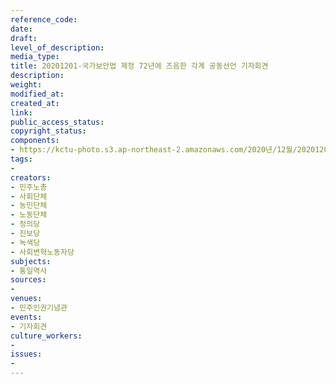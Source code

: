 ```yaml
---
reference_code: 
date: 
draft: 
level_of_description: 
media_type: 
title: 20201201-국가보안법 제정 72년에 즈음한 각계 공동선언 기자회견
description: 
weight: 
modified_at: 
created_at: 
link: 
public_access_status: 
copyright_status: 
components:
- https://kctu-photo.s3.ap-northeast-2.amazonaws.com/2020년/12월/20201201-국가보안법+제정+72년에+즈음한+각계+공동선언+기자회견/_1DX2326.jpg
tags:
- 
creators:
- 민주노총
- 사회단체
- 농민단체
- 노동단체
- 정의당
- 진보당
- 녹색당
- 사회변혁노동자당
subjects:
- 통일역사
sources:
- 
venues:
- 민주인권기념관
events:
- 기자회견
culture_workers:
- 
issues:
- 
---
```

